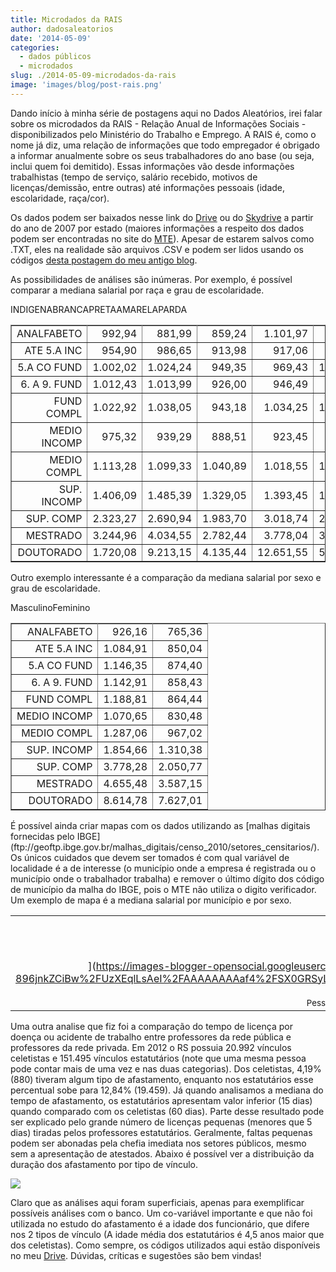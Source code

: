 ```yaml
---
title: Microdados da RAIS
author: dadosaleatorios
date: '2014-05-09'
categories:
  - dados públicos
  - microdados
slug: ./2014-05-09-microdados-da-rais
image: 'images/blog/post-rais.png'
---
```


Dando início à minha série de postagens aqui no Dados Aleatórios, irei falar sobre os microdados da RAIS - Relação Anual de Informações Sociais - disponibilizados pelo Ministério do Trabalho e Emprego. A RAIS é, como o nome já diz, uma relação de informações que todo empregador é obrigado a informar anualmente sobre os seus trabalhadores do ano base (ou seja, inclui quem foi demitido). Essas informações vão desde informações trabalhistas (tempo de serviço, salário recebido, motivos de licenças/demissão, entre outras) até informações pessoais (idade, escolaridade, raça/cor).

Os dados podem ser baixados nesse link do [Drive](https://drive.google.com/folderview?id=0ByKsqUnItyBhU2RmdUloTnJGRGM&usp=sharing) ou do [Skydrive](https://onedrive.live.com/?cid=4730a18374157534&id=4730A18374157534%21107&authkey=!AGle_BhixMoXOwM) a partir do ano de 2007 por estado (maiores informações a respeito dos dados podem ser encontradas no site do [MTE](http://portal.mte.gov.br/geral/estatisticas.htm)). Apesar de estarem salvos como .TXT, eles na realidade são arquivos .CSV e podem ser lidos usando os códigos [desta postagem do meu antigo blog](http://rcoster.blogspot.com.br/2014/02/lendo-grandes-bancos-de-dados.html#more).

As possibilidades de análises são inúmeras. Por exemplo, é possível comparar a mediana salarial por raça e grau de escolaridade.

<table style="text-align:center;" border="1" ><tbody ><tr >INDIGENABRANCAPRETAAMARELAPARDA</tr><tr >
<td style="text-align:right;" >ANALFABETO
</td>
<td style="text-align:right;" >992,94
</td>
<td style="text-align:right;" >881,99
</td>
<td style="text-align:right;" >859,24
</td>
<td style="text-align:right;" >1.101,97
</td>
<td style="text-align:right;" >880,79
</td></tr><tr >
<td style="text-align:right;" >ATE 5.A INC
</td>
<td style="text-align:right;" >954,90
</td>
<td style="text-align:right;" >986,65
</td>
<td style="text-align:right;" >913,98
</td>
<td style="text-align:right;" >917,06
</td>
<td style="text-align:right;" >965,60
</td></tr><tr >
<td style="text-align:right;" >5.A CO FUND
</td>
<td style="text-align:right;" >1.002,02
</td>
<td style="text-align:right;" >1.024,24
</td>
<td style="text-align:right;" >949,35
</td>
<td style="text-align:right;" >969,43
</td>
<td style="text-align:right;" >1.015,07
</td></tr><tr >
<td style="text-align:right;" >6. A 9. FUND
</td>
<td style="text-align:right;" >1.012,43
</td>
<td style="text-align:right;" >1.013,99
</td>
<td style="text-align:right;" >926,00
</td>
<td style="text-align:right;" >946,49
</td>
<td style="text-align:right;" >955,33
</td></tr><tr >
<td style="text-align:right;" >FUND COMPL
</td>
<td style="text-align:right;" >1.022,92
</td>
<td style="text-align:right;" >1.038,05
</td>
<td style="text-align:right;" >943,18
</td>
<td style="text-align:right;" >1.034,25
</td>
<td style="text-align:right;" >1.013,15
</td></tr><tr >
<td style="text-align:right;" >MEDIO INCOMP
</td>
<td style="text-align:right;" >975,32
</td>
<td style="text-align:right;" >939,29
</td>
<td style="text-align:right;" >888,51
</td>
<td style="text-align:right;" >923,45
</td>
<td style="text-align:right;" >906,54
</td></tr><tr >
<td style="text-align:right;" >MEDIO COMPL
</td>
<td style="text-align:right;" >1.113,28
</td>
<td style="text-align:right;" >1.099,33
</td>
<td style="text-align:right;" >1.040,89
</td>
<td style="text-align:right;" >1.018,55
</td>
<td style="text-align:right;" >1.101,37
</td></tr><tr >
<td style="text-align:right;" >SUP. INCOMP
</td>
<td style="text-align:right;" >1.406,09
</td>
<td style="text-align:right;" >1.485,39
</td>
<td style="text-align:right;" >1.329,05
</td>
<td style="text-align:right;" >1.393,45
</td>
<td style="text-align:right;" >1.433,89
</td></tr><tr >
<td style="text-align:right;" >SUP. COMP
</td>
<td style="text-align:right;" >2.323,27
</td>
<td style="text-align:right;" >2.690,94
</td>
<td style="text-align:right;" >1.983,70
</td>
<td style="text-align:right;" >3.018,74
</td>
<td style="text-align:right;" >2.487,59
</td></tr><tr >
<td style="text-align:right;" >MESTRADO
</td>
<td style="text-align:right;" >3.244,96
</td>
<td style="text-align:right;" >4.034,55
</td>
<td style="text-align:right;" >2.782,44
</td>
<td style="text-align:right;" >3.778,04
</td>
<td style="text-align:right;" >3.204,21
</td></tr><tr >
<td style="text-align:right;" >DOUTORADO
</td>
<td style="text-align:right;" >1.720,08
</td>
<td style="text-align:right;" >9.213,15
</td>
<td style="text-align:right;" >4.135,44
</td>
<td style="text-align:right;" >12.651,55
</td>
<td style="text-align:right;" >5.499,99
</td></tr></tbody></table>

Outro exemplo interessante é a comparação da mediana salarial por sexo e grau de escolaridade.

<table border="1" ><tbody ><tr >MasculinoFeminino</tr><tr >
<td align="right" >ANALFABETO
</td>
<td align="right" >926,16
</td>
<td align="right" >765,36
</td></tr><tr >
<td align="right" >ATE 5.A INC
</td>
<td align="right" >1.084,91
</td>
<td align="right" >850,04
</td></tr><tr >
<td align="right" >5.A CO FUND
</td>
<td align="right" >1.146,35
</td>
<td align="right" >874,40
</td></tr><tr >
<td align="right" >6. A 9. FUND
</td>
<td align="right" >1.142,91
</td>
<td align="right" >858,43
</td></tr><tr >
<td align="right" >FUND COMPL
</td>
<td align="right" >1.188,81
</td>
<td align="right" >864,44
</td></tr><tr >
<td align="right" >MEDIO INCOMP
</td>
<td align="right" >1.070,65
</td>
<td align="right" >830,48
</td></tr><tr >
<td align="right" >MEDIO COMPL
</td>
<td align="right" >1.287,06
</td>
<td align="right" >967,02
</td></tr><tr >
<td align="right" >SUP. INCOMP
</td>
<td align="right" >1.854,66
</td>
<td align="right" >1.310,38
</td></tr><tr >
<td align="right" >SUP. COMP
</td>
<td align="right" >3.778,28
</td>
<td align="right" >2.050,77
</td></tr><tr >
<td align="right" >MESTRADO
</td>
<td align="right" >4.655,48
</td>
<td align="right" >3.587,15
</td></tr><tr >
<td align="right" >DOUTORADO
</td>
<td align="right" >8.614,78
</td>
<td align="right" >7.627,01
</td></tr></tbody></table>É possível ainda criar mapas com os dados utilizando as [malhas digitais fornecidas pelo IBGE](ftp://geoftp.ibge.gov.br/malhas_digitais/censo_2010/setores_censitarios/). Os únicos cuidados que devem ser tomados é com qual variável de localidade é a de interesse (o município onde a empresa é registrada ou o município onde o trabalhador trabalha) e remover o último dígito dos código de município da malha do IBGE, pois o MTE não utiliza o digito verificador. Um exemplo de mapa é a mediana salarial por município e por sexo.<table cellpadding="0" align="center" style="margin-left:auto;margin-right:auto;text-align:center;" cellspacing="0" class="tr-caption-container" ><tbody ><tr >
<td >[

![](https://dadosaleatorios.files.wordpress.com/2014/05/2513b-mapa.png)

](https://images-blogger-opensocial.googleusercontent.com/gadgets/proxy?url=http%3A%2F%2F3.bp.blogspot.com%2F-896jnkZCiBw%2FUzXEqlLsAeI%2FAAAAAAAAaf4%2FSX0GRSyLEGU%2Fs1600%2FMapa.png&container=blogger&gadget=a&rewriteMime=image%2F*)
</td></tr><tr >
<td style="font-size:13.333333969116px;" class="tr-caption" >Pessoal de Candiota ta ganhando bem!
</td></tr></tbody></table>

Uma outra analise que fiz foi a comparação do tempo de licença por doença ou acidente de trabalho entre professores da rede pública e professores da rede privada. Em 2012 o RS possuia 20.992 vínculos celetistas e 151.495 vínculos estatutários (note que uma mesma pessoa pode contar mais de uma vez e nas duas categorias). Dos celetistas, 4,19% (880) tiveram algum tipo de afastamento, enquanto nos estatutários esse percentual sobe para 12,84% (19.459). Já quando analisamos a mediana do tempo de afastamento, os estatutários apresentam valor inferior (15 dias) quando comparado com os celetistas (60 dias). Parte desse resultado pode ser explicado pelo grande número de licenças pequenas (menores que 5 dias) tiradas pelos professores estatutários. Geralmente, faltas pequenas podem ser abonadas pela chefia imediata nos setores públicos, mesmo sem a apresentação de atestados. Abaixo é possível ver a distribuição da duração dos afastamento por tipo de vínculo.

![](https://dadosaleatorios.files.wordpress.com/2014/05/42e22-duracao.png)

Claro que as análises aqui foram superficiais, apenas para exemplificar possíveis análises com o banco. Um co-variável importante e que não foi utilizada no estudo do afastamento é a idade dos funcionário, que difere nos 2 tipos de vínculo (A idade média dos estatutários é 4,5 anos maior que dos celetistas). Como sempre, os códigos utilizados aqui estão disponíveis no meu [Drive](http://goo.gl/gK3l2k). Dúvidas, críticas e sugestões são bem vindas!

